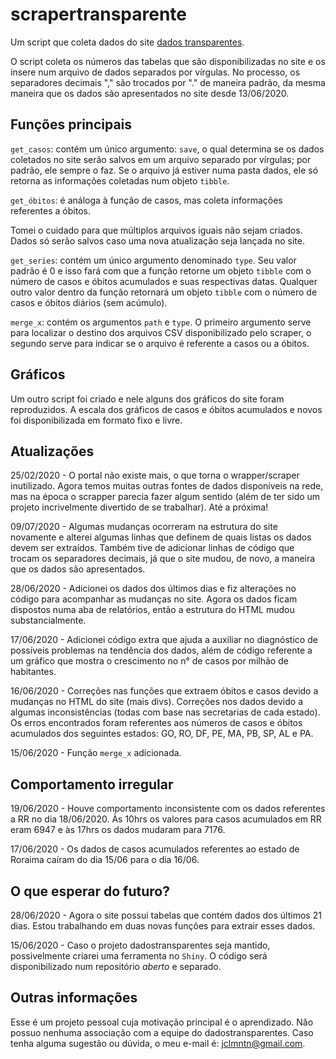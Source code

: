 # scrapertransparente

Um script que coleta dados do site [dados transparentes](https://www.dadostransparentes.com.br/).

O script coleta os números das tabelas que são disponibilizadas no site e os insere num arquivo de dados separados por vírgulas. No processo, os separadores decimais "," são trocados por "." de maneira padrão, da mesma maneira que os dados são apresentados no site desde 13/06/2020.

## Funções principais

`get_casos`: contém um único argumento: `save`, o qual determina se os dados coletados no site serão salvos em um arquivo separado por vírgulas; por padrão, ele sempre o faz. Se o arquivo já estiver numa pasta dados, ele só retorna as informações coletadas num objeto `tibble`.

`get_óbitos`: é análoga à função de casos, mas coleta informações referentes a óbitos.

Tomei o cuidado para que múltiplos arquivos iguais não sejam criados. Dados só serão salvos caso uma nova atualização seja lançada no site.

`get_series`: contém um único argumento denominado `type`. Seu valor padrão é 0 e isso fará com que a função retorne um objeto `tibble` com o número de casos e óbitos acumulados e suas respectivas datas. Qualquer outro valor dentro da função retornará um objeto `tibble` com o número de casos e óbitos diários (sem acúmulo). 

`merge_x`: contém os argumentos `path` e `type`. O primeiro argumento serve para localizar o destino dos arquivos CSV disponibilizado pelo scraper, o segundo serve para indicar se o arquivo é referente a casos ou a óbitos.

## Gráficos

Um outro script foi criado e nele alguns dos gráficos do site foram reproduzidos. A escala dos gráficos de casos e óbitos acumulados e novos foi disponibilizada em formato fixo e livre.

## Atualizações
25/02/2020 - O portal não existe mais, o que torna o wrapper/scraper inutilizado. Agora temos muitas outras fontes de dados disponíveis na rede, mas na época o scrapper parecia fazer algum sentido (além de ter sido um projeto incrivelmente divertido de se trabalhar). Até a próxima! 

09/07/2020 - Algumas mudanças ocorreram na estrutura do site novamente e alterei algumas linhas que definem de quais listas os dados devem ser extraídos. Também tive de adicionar linhas de código que trocam os separadores decimais, já que o site mudou, de novo, a maneira que os dados são apresentados.

28/06/2020 - Adicionei os dados dos últimos dias e fiz alterações no código para acompanhar as mudanças no site. Agora os dados ficam dispostos numa aba de relatórios, então a estrutura do HTML mudou substancialmente.

17/06/2020 - Adicionei código extra que ajuda a auxiliar no diagnóstico de possíveis problemas na tendência dos dados, além de código referente a um gráfico que mostra o crescimento no n° de casos por milhão de habitantes. 

16/06/2020 - Correções nas funções que extraem óbitos e casos devido a mudanças no HTML do site (mais divs). Correções nos dados devido a algumas inconsistências (todas com base nas secretarias de cada estado). Os erros encontrados foram referentes aos números de casos e óbitos acumulados dos seguintes estados: GO, RO, DF, PE, MA, PB, SP, AL e PA.

15/06/2020 - Função `merge_x` adicionada.

## Comportamento irregular

19/06/2020 - Houve comportamento inconsistente com os dados referentes a RR no dia 18/06/2020. Às 10hrs os valores para casos acumulados em RR eram 6947 e às 17hrs os dados mudaram para 7176. 

17/06/2020 - Os dados de casos acumulados referentes ao estado de Roraima caíram do dia 15/06 para o dia 16/06.

## O que esperar do futuro?

28/06/2020 - Agora o site possui tabelas que contém dados dos últimos 21 dias. Estou trabalhando em duas novas funções para extrair esses dados.

15/06/2020 - Caso o projeto dadostransparentes seja mantido, possivelmente criarei uma ferramenta no `Shiny`. O código será disponibilizado num repositório *aberto* e separado.

## Outras informações

Esse é um projeto pessoal cuja motivação principal é o aprendizado. Não possuo nenhuma associação com a equipe do dadostransparentes. Caso tenha alguma sugestão ou dúvida, o meu e-mail é: jclmntn@gmail.com.


